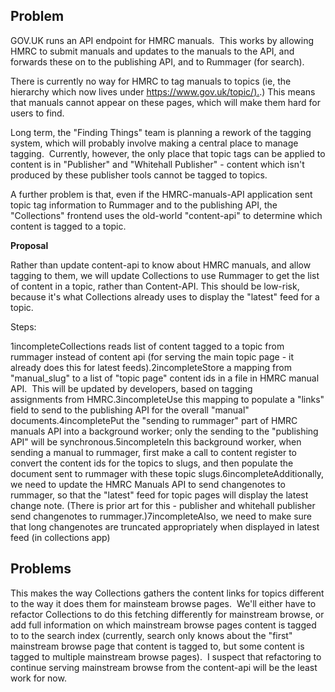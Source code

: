 ## **Problem**

GOV.UK runs an API endpoint for HMRC manuals. &nbsp;This works by allowing HMRC to submit manuals and updates to the manuals to the API, and forwards these on to the publishing API, and to Rummager (for search).

There is currently no way for HMRC to tag manuals to topics (ie, the hierarchy which now lives under&nbsp;[https://www.gov.uk/topic/).](https://www.gov.uk/topic/).)&nbsp;This means that manuals cannot appear on these pages, which will make them hard for users to find.

Long term, the "Finding Things" team is planning a rework of the tagging system, which will probably involve making a central place to manage tagging. &nbsp;Currently, however, the only place that topic tags can be applied to content is in "Publisher" and "Whitehall Publisher" - content which isn't produced by these publisher tools cannot be tagged to topics.

A further problem is that, even if the HMRC-manuals-API application sent topic tag&nbsp;information to Rummager and to the publishing API, the "Collections" frontend uses the old-world "content-api" to determine which content is tagged to a topic.

**Proposal**

Rather than update content-api to know about HMRC manuals, and allow tagging to them, we will update Collections to use Rummager to get the list of content in a topic, rather than Content-API. This should be low-risk, because it's what Collections already uses to display the "latest" feed for a topic.

Steps:

1incompleteCollections reads list of content tagged to a topic from rummager instead of content api (for serving the main topic page - it already does this for latest feeds).2incompleteStore a mapping from "manual\_slug" to a list of "topic page" content ids in a file in HMRC manual API. &nbsp;This will be updated by developers, based on tagging assignments&nbsp;from HMRC.3incompleteUse this mapping to populate a "links" field to send to the publishing API for the overall "manual" documents.4incompletePut the "sending to rummager" part of HMRC manuals API into a background worker; only the sending to the "publishing API" will be synchronous.5incompleteIn this background worker, when sending a manual to rummager, first make a call to content register to convert the content ids for the topics to slugs, and then populate the document sent to rummager with these topic slugs.6incompleteAdditionally, we need to update the HMRC Manuals API to send changenotes to rummager, so that the "latest" feed for topic pages will display the latest change note. (There is prior art for this - publisher and whitehall publisher send changenotes to rummager.)7incompleteAlso, we need to make sure that long changenotes are truncated appropriately when displayed in latest feed (in collections app)
## Problems

This&nbsp;makes the way Collections gathers the content links for topics&nbsp;different to the way it does them for mainsteam browse pages. &nbsp;We'll either have to refactor Collections to do this fetching differently for mainstream browse, or add full information on which mainstream browse pages content is tagged to to the search index (currently, search only knows about the "first" mainstream browse page that content is tagged to, but some content is tagged to multiple mainstream browse pages). &nbsp;I suspect that refactoring to continue serving mainstream browse from the content-api will be the least work for now.

&nbsp;

&nbsp;

